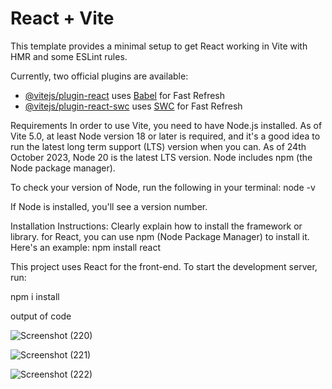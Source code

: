 # React + Vite

This template provides a minimal setup to get React working in Vite with HMR and some ESLint rules.

Currently, two official plugins are available:

- [@vitejs/plugin-react](https://github.com/vitejs/vite-plugin-react/blob/main/packages/plugin-react/README.md) uses [Babel](https://babeljs.io/) for Fast Refresh
- [@vitejs/plugin-react-swc](https://github.com/vitejs/vite-plugin-react-swc) uses [SWC](https://swc.rs/) for Fast Refresh


Requirements
In order to use Vite, you need to have Node.js installed. As of Vite 5.0, at least Node version 18 or later is required, and it's a good idea to run the latest long term support (LTS) version when you can. As of 24th October 2023, Node 20 is the latest LTS version. Node includes npm (the Node package manager).

To check your version of Node, run the following in your terminal:
node -v

If Node is installed, you'll see a version number.

Installation Instructions: Clearly explain how to install the framework or library. for React, you can use npm (Node Package Manager) to install it. Here's an example:
npm install react

This project uses React for the front-end. To start the development server, run:

npm i install

output of code


![Screenshot (220)](https://github.com/ani1ta/React-Learn-practice-with-projects/assets/105041651/e4d9c1c2-5ef1-45d6-9d45-af2f29063da9)


![Screenshot (221)](https://github.com/ani1ta/React-Learn-practice-with-projects/assets/105041651/4d11b508-e8ee-45fd-a2e0-b72bfa705b36)


![Screenshot (222)](https://github.com/ani1ta/React-Learn-practice-with-projects/assets/105041651/7b003852-90d8-489a-91d6-d1d2b8cd7ace)

